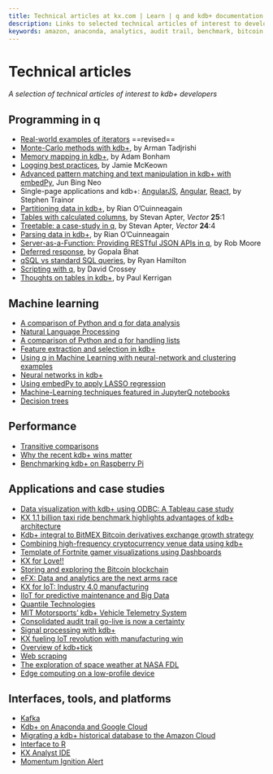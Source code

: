 ```yaml
---
title: Technical articles at kx.com | Learn | q and kdb+ documentation
description: Links to selected technical articles of interest to developers
keywords: amazon, anaconda, analytics, audit trail, benchmark, bitcoin, blockchain, cloud, cryptocurrency, decision tree, edge computing, embedpy, efx, feature extraction, fortnite, google, iiot, iot, json, jupyter, kafka, kdb+, lasso, machine learning, motor sports, nasa, natural language processing, neural network, notebook, parse, performance, predictive maintenance, pyq, python, q, qsql, query, r, regression, restful, scripting, signal processing, space weather, sql, table, taxi, telemetry, tick, visualization
---
```

# Technical articles



_A selection of technical articles of interest to kdb+ developers_


## Programming in q

-   [Real-world examples of iterators](https://kx.com/blog/enhancing-your-kdb-q-toolkit-real-world-examples-of-iterators/) ==revised==
-   [Monte-Carlo methods with kdb+](https://armantee.github.io/sampling-with-kdb-p1/), by Arman Tadjrishi 
-   [Memory mapping in kdb+](https://kx.com/blog/memory-mapping-in-kdb/), by Adam Bonham
-   [Logging best practices](https://kx.com/blog/logging-best-practices/), by Jamie McKeown
-   [Advanced pattern matching and text manipulation in kdb+ with embedPy](https://kx.com/blog/advanced-pattern-matching-and-text-manipulation-in-kdb-with-embedpy/), Jun Bing Neo
-   Single-page applications and kdb+: [AngularJS](https://kx.com/blog/single-page-applications-and-kdb-angularjs/), [Angular](https://kx.com/blog/single-page-applications-and-kdb-angular/), [React](https://kx.com/blog/single-page-applications-and-kdb-react/), by Stephen Trainor
-   [Partitioning data in kdb+](https://kx.com/blog/partitioning-data-in-kdb/), by Rian O’Cuinneagain 
-   [Tables with calculated columns](http://archive.vector.org.uk/art10500650), by Stevan Apter, _Vector_ **25**:1
-   [Treetable: a case-study in q](http://archive.vector.org.uk/art10500340), by Stevan Apter, _Vector_ **24**:4
-   [Parsing data in kdb+](https://kx.com/blog/kx-product-insights-parsing-data-in-kdb/), by Rian O’Cuinneagain
-   [Server-as-a-Function: Providing RESTful JSON APIs in q](https://kx.com/blog/server-as-a-function-providing-restful-json-apis-in-q/), by Rob Moore
-   [Deferred response](https://kx.com/blog/kdb-q-insights-deferred-response/), by Gopala Bhat
-   [qSQL vs standard SQL queries](https://kx.com/blog/kdb-qsql-versus-standard-sql-queries/), by Ryan Hamilton
-   [Scripting with q](https://kx.com/blog/kdb-q-insights-scripting-with-q/), by David Crossey
-   [Thoughts on tables in kdb+](https://kx.com/blog/tech-talk-thoughts-tables-kdb/), by Paul Kerrigan


## Machine learning

-   [A comparison of Python and q for data analysis](https://kx.com/blog/a-comparison-of-python-and-q-for-data-analysis/)
-   [Natural Language Processing](https://kx.com/blog/natural-language-processing-in-kx/)
-   [A comparison of Python and q for handling lists](https://kx.com/blog/a-comparison-of-python-and-q-for-handling-lists/)
-   [Feature extraction and selection in kdb+](https://kx.com/blog/machine-learning-toolkit-release-feature-extraction-and-selection-in-kdb/)
-   [Using q in Machine Learning with neural-network and clustering examples](https://kx.com/blog/using-q-machine-learning-neural-network-clustering-examples/)
-   [Neural networks in kdb+](https://kx.com/blog/neural-networks-in-kdb-2/)
-   [Using embedPy to apply LASSO regression](https://kx.com/blog/machine-learning-using-embedpy-to-apply-lasso-regression/)
-   [Machine-Learning techniques featured in JupyterQ notebooks](https://kx.com/blog/machine-learning-techniques-featured-in-jupyterq-notebooks/)
-   [Decision trees](https://kx.com/blog/decision-trees-in-kdb/)


## Performance

-   [Transitive comparisons](https://kx.com/blog/kdb-transitive-comparisons/)
-   [Why the recent kdb+ wins matter](https://kx.com/blog/2018-benchmark-wrap-up-why-the-recent-kdb-wins-matter/)
-   [Benchmarking kdb+ on Raspberry Pi](https://kx.com/blog/benchmarking-kdb-raspberry-pi/)


## Applications and case studies

-   [Data visualization with kdb+ using ODBC: A Tableau case study](https://kx.com/blog/data-visualization-with-kdb-using-odbc-a-tableau-case-study/)
-   [KX 1.1 billion taxi ride benchmark highlights advantages of kdb+ architecture](https://kx.com/blog/kx-1-1-billion-taxi-ride-benchmark-highlights-advantages-kdb-architecture/)
-   [Kdb+ integral to BitMEX Bitcoin derivatives exchange growth strategy](https://kx.com/blog/use-case-kdb-integral-bitmex-bitcoin-derivatives-exchange-growth-strategy/)
-   [Combining high-frequency cryptocurrency venue data using kdb+](https://kx.com/blog/combining-high-frequency-cryptocurrency-venue-data-using-kdb/)
-   [Template of Fortnite gamer visualizations using Dashboards](https://kx.com/blog/kx-product-insights-template-of-fortnite-visualizations-in-destruction-using-dashboards/)
-   [KX for Love!!](https://kx.com/blog/kx-for-love/)
-   [Storing and exploring the Bitcoin blockchain](https://kx.com/blog/kdb-storing-and-exploring-the-bitcoin-blockchain/)
-   [eFX: Data and analytics are the next arms race](https://kx.com/blog/current-trends-in-efx-data-and-analytics-are-the-next-arms-race/)
-   [KX for IoT: Industry 4.0 manufacturing](https://kx.com/blog/kx-iot-industry-4-0-manufacturing/)
-   [IIoT for predictive maintenance and Big Data](https://kx.com/blog/kx-insights-iiot-predictive-maintenance-big-data/)
-   [Quantile Technologies](https://kx.com/blog/powered-by-kx-quantile-technologies-limited/)
-   [MIT Motorsports’ kdb+ Vehicle Telemetry System](https://kx.com/blog/kx-use-case-mit-motorsports-kdb-vehicle-telemetry-system/)
-   [Consolidated audit trail go-live is now a certainty](https://kx.com/blog/kx-insights-consolidated-audit-trail-cat-go-live-now-appears-a-certainty/)
-   [Signal processing with kdb+](https://kx.com/blog/signal-processing-with-kdb/)
-   [KX fueling IoT revolution with manufacturing win](https://kx.com/blog/kx-fueling-iot-revolution-manufacturing-win/)
-   [Overview of kdb+tick](https://kx.com/blog/overview-kdb-tick/)
-   [Web scraping](https://kx.com/blog/web-scraping-a-kdb-use-case/)
-   [The exploration of space weather at NASA FDL](https://kx.com/blog/nasa-frontier-development-lab-space-weather-challenge/)
-   [Edge computing on a low-profile device](https://kx.com/blog/kx-poc-blog-series-edge-computing-on-a-low-profile-device/)


## Interfaces, tools, and platforms

-   [Kafka](https://kx.com/blog/kdb-interface-kafka/)
-   [Kdb+ on Anaconda and Google Cloud](https://kx.com/blog/kdb-on-anaconda-and-google-cloud/)
-   [Migrating a kdb+ historical database to the Amazon Cloud](https://kx.com/blog/migrating-a-kdb-historical-database-to-the-amazon-cloud/)
-   [Interface to R](https://kx.com/blog/kdb-interface-r/)
-   [KX Analyst IDE](https://kx.com/blog/kx-product-insights-analyst-for-kx-ide/)
-   [Momentum Ignition Alert](https://kx.com/blog/kx-product-insights-momentum-ignition-alert/)


